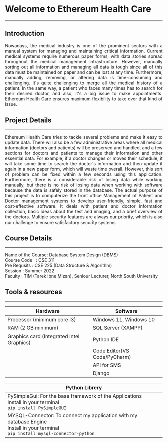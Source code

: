 # __**Welcome to Ethereum Health Care**__
***  

## Introduction  
<p align="justify">
Nowadays, the medical industry is one of the prominent sectors with a manual system for managing and maintaining critical information. Current medical systems require numerous paper forms, with data stories spread throughout the medical management infrastructure. However, manually sorting out all information and managing all data is tough since all of this data must be maintained on paper and can be lost at any time. Furthermore, manually adding, removing, or altering data is time-consuming and challenging. 
It's quite challenging to merge all the medical history of a patient. In the same way, a patient who faces many times has to search for their desired doctor, and also, it's a big issue to make appointments. Ethereum Health Care ensures maximum flexibility to take over that kind of issue. 
</p>

## Project Details  
---
<p align="justify">
Ethereum Health Care tries to tackle several problems and make it easy to update data. There 
will also be a few administrative areas where all medical information (doctors and patients) will 
be  preserved  and  handled,  and  a  few  sections  for  doctors  and  patients  to  manage  their 
information and other essential data. For example, if a doctor changes or moves their schedule, it 
will take some time to search the doctor's information and then update it again in a new paper 
form, which will waste time overall. However, this sort of problem can be fixed within a few 
seconds using this application. Furthermore, there is a considerable risk of losing data while 
working manually, but there is no risk of losing data when working with software because the 
data is safely stored in the database.
The actual purpose of this project is to computerize the front office Management of Patient and 
Doctor management systems to develop user-friendly, simple, fast and cost-effective software. It 
deals with patient and doctor information collection, basic ideas about the test and imaging, and 
a brief overview of the doctors. Multiple security features are always our priority, which is also 
our challenge to ensure satisfactory security systems
</p>


## Course Details 
---
<p>
Name of the Course: Database System Design (DBMS)</br>
Course Code &nbsp : CSE 311</br>
Pre Requsits      : CSE 225 (Data Structure & Algorithm)</br>
Session           : Summer 2022</br>
Faculty           : TIM (Tarek Ibne Mizan), Seniour Lecturer, North South University</br>
</p>







## Tools & resources 
--- 
|Hardware|Software|  
|--------|--------|
|Processor (minimum core i3)|Windows 11, Windows 10|  
|RAM (2 GB minimum)|SQL Server (XAMPP)|  
|Graphics card (Integrated Intel Graphics)|Python IDE|  
||Code Editor(VS Code/PyCharm)|
||API for SMS|
||Django|

|Python Librery|  
|---------------|
|PySimpleGui: For the base framework of the Applications<br>Install in your terminal<br>``` pip install PySimpleGUI ```|
|MYSQL-Connector: To connect my application with my database Engine <br>Install in your terminal <br>``` pip install mysql-connector-python ```|



